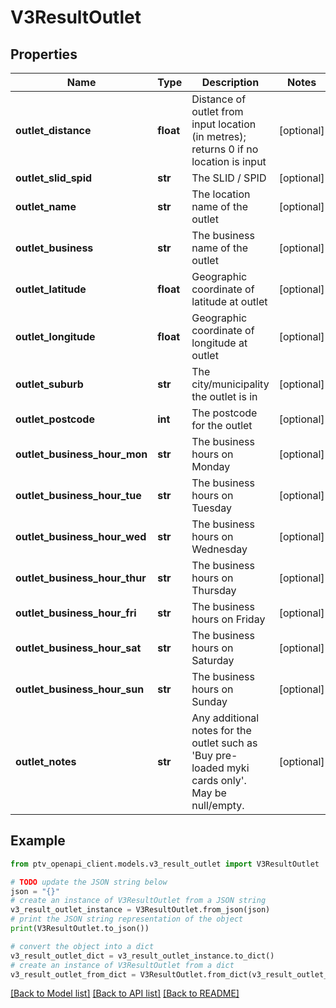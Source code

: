 # V3ResultOutlet


## Properties

Name | Type | Description | Notes
------------ | ------------- | ------------- | -------------
**outlet_distance** | **float** | Distance of outlet from input location (in metres); returns 0 if no location is input | [optional] 
**outlet_slid_spid** | **str** | The SLID / SPID | [optional] 
**outlet_name** | **str** | The location name of the outlet | [optional] 
**outlet_business** | **str** | The business name of the outlet | [optional] 
**outlet_latitude** | **float** | Geographic coordinate of latitude at outlet | [optional] 
**outlet_longitude** | **float** | Geographic coordinate of longitude at outlet | [optional] 
**outlet_suburb** | **str** | The city/municipality the outlet is in | [optional] 
**outlet_postcode** | **int** | The postcode for the outlet | [optional] 
**outlet_business_hour_mon** | **str** | The business hours on Monday | [optional] 
**outlet_business_hour_tue** | **str** | The business hours on Tuesday | [optional] 
**outlet_business_hour_wed** | **str** | The business hours on Wednesday | [optional] 
**outlet_business_hour_thur** | **str** | The business hours on Thursday | [optional] 
**outlet_business_hour_fri** | **str** | The business hours on Friday | [optional] 
**outlet_business_hour_sat** | **str** | The business hours on Saturday | [optional] 
**outlet_business_hour_sun** | **str** | The business hours on Sunday | [optional] 
**outlet_notes** | **str** | Any additional notes for the outlet such as &#39;Buy pre-loaded myki cards only&#39;. May be null/empty. | [optional] 

## Example

```python
from ptv_openapi_client.models.v3_result_outlet import V3ResultOutlet

# TODO update the JSON string below
json = "{}"
# create an instance of V3ResultOutlet from a JSON string
v3_result_outlet_instance = V3ResultOutlet.from_json(json)
# print the JSON string representation of the object
print(V3ResultOutlet.to_json())

# convert the object into a dict
v3_result_outlet_dict = v3_result_outlet_instance.to_dict()
# create an instance of V3ResultOutlet from a dict
v3_result_outlet_from_dict = V3ResultOutlet.from_dict(v3_result_outlet_dict)
```
[[Back to Model list]](../README.md#documentation-for-models) [[Back to API list]](../README.md#documentation-for-api-endpoints) [[Back to README]](../README.md)



